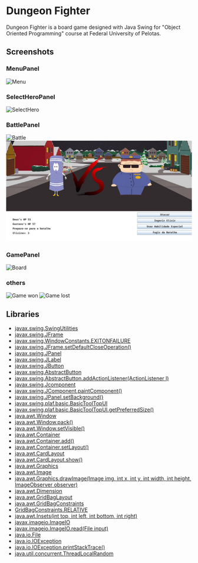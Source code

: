 # Dungeon Fighter

Dungeon Fighter is a board game [](https://www.southparkstudios.com.br/w/index.php/South_Park:_The_Stick_of_Truth "South Park: The Stick of Truth") designed with Java Swing for "Object Oriented Programming" course at Federal University of Pelotas.

## Screenshots

### MenuPanel
![Menu](assets/screenshtos/menu.jpg)
### SelectHeroPanel
![SelectHero](assets/screenshtos/select_hero.jpeg)
### BattlePanel
![Battle](assets/screenshtos/battle.jpeg)
![Battle-2](assets/screenshots/battle_2.jpeg)
### GamePanel
![Board](assets/screenshtos/board.jpeg)
### others
![Game won](assets/screenshtos/game_won.jpeg)
![Game lost](assets/screenshtos/game_lost.jpeg)

## Libraries

* [javax.swing.SwingUtilities](https://docs.oracle.com/en/java/javase/17/docs/api/java.desktop/javax/swing/SwingUtilities.html)
* [javax.swing.JFrame](https://docs.oracle.com/en/java/javase/22/docs/api/java.desktop/javax/swing/JFrame.html)
* [javax.swing.WindowConstants.EXITONFAILURE](https://docs.oracle.com/en/java/javase/22/docs/api/java.desktop/javax/swing/WindowConstants.html)
* [javax.swing.JFrame.setDefaultCloseOperation()](https://docs.oracle.com/en/java/javase/22/docs/api/java.desktop/javax/swing/JFrame.html#setDefaultCloseOperation(int))
* [javax.swing.JPanel](https://docs.oracle.com/en/java/javase/22/docs/api/java.desktop/javax/swing/JPanel.html)
* [javax.swing.JLabel](https://docs.oracle.com/en/java/javase/22/docs/api/java.desktop/javax/swing/JLabel.html)
* [javax.swing.JButton](https://docs.oracle.com/en/java/javase/22/docs/api/java.desktop/javax/swing/JButton.html)
* [javax.swing.AbstractButton](https://docs.oracle.com/en/java/javase/22/docs/api/java.desktop/javax/swing/AbstractButton.html)
* [javax.swing.AbstractButton.addActionListener(ActionListener l)](https://docs.oracle.com/en/java/javase/22/docs/api/java.desktop/java/awt/Button.html#addActionListener(java.awt.event.ActionListener))
* [javax.swing,Jcomponent](https://docs.oracle.com/en/java/javase/22/docs/api/java.desktop/javax/swing/JComponent.html)
* [javax.swing.JComponent.paintComponent()](https://docs.oracle.com/en/java/javase/22/docs/api/java.desktop/javax/swing/JComponent.html#paintComponent(java.awt.Graphics))
* [javax.swing.JPanel.setBackground()](https://docs.oracle.com/en/java/javase/22/docs/api/java.desktop/javax/swing/JComponent.html#setBackground(java.awt.Color))
* [javax.swing.plaf.basic.BasicToolTopUI](javax.swing.plaf.basic.BasicToolTipUI)
* [javax.swing.plaf.basic.BasicToolTopUI.getPreferredSize()](https://docs.oracle.com/javase/8/docs/api/javax/swing/plaf/basic/BasicToolTipUI.html#getPreferredSize-javax.swing.JComponent-)
* [java.awt.Window](https://docs.oracle.com/en/java/javase/22/docs/api/java.desktop/java/awt/Window.html)
* [java.awt.Window.pack()](https://docs.oracle.com/en/java/javase/22/docs/api/java.desktop/java/awt/Window.html#pack())
* [java.awt.Window.setVisible()](https://docs.oracle.com/en/java/javase/22/docs/api/java.desktop/java/awt/Window.html#setVisible(boolean))
* [java.awt.Container](https://docs.oracle.com/en/java/javase/22/docs/api/java.desktop/java/awt/Container.html)
* [java.awt.Container.add()](https://docs.oracle.com/en/java/javase/22/docs/api/java.desktop/java/awt/Container.html#add(java.awt.Component))
* [java.awt.Container.setLayout()](https://docs.oracle.com/en/java/javase/22/docs/api/java.desktop/java/awt/Container.html#setLayout(java.awt.LayoutManager))
* [java.awt.CardLayout](https://docs.oracle.com/en/java/javase/22/docs/api/java.desktop/java/awt/CardLayout.html)
* [java.awt.CardLayout.show()](https://docs.oracle.com/en/java/javase/22/docs/api/java.desktop/java/awt/CardLayout.html#show(java.awt.Container,java.lang.String))
* [java.awt.Graphics](https://docs.oracle.com/en/java/javase/22/docs/api/java.desktop/java/awt/Graphics.html)
* [java.awt.Image](https://docs.oracle.com/en/java/javase/22/docs/api/java.desktop/java/awt/image/package-summary.html)
* [java.awt.Graphics.drawImage(Image img, int x, int y, int width, int height, ImageObserver observer)](https://docs.oracle.com/en/java/javase/22/docs/api/java.desktop/java/awt/Graphics.html#drawImage(java.awt.Image,int,int,int,int,java.awt.image.ImageObserver))
* [java.awt.Dimension](https://docs.oracle.com/en/java/javase/22/docs/api/java.desktop/java/awt/Dimension.html)
* [java.awt.GridBagLayout](https://docs.oracle.com/en/java/javase/22/docs/api/java.desktop/java/awt/GridBagLayout.html)
* [java.awt.GridBagConstraints](https://docs.oracle.com/en/java/javase/22/docs/api/java.desktop/java/awt/GridBagConstraints.html)
* [GridBagConstraints.RELATIVE](https://docs.oracle.com/en/java/javase/22/docs/api/java.desktop/java/awt/GridBagConstraints.html#RELATIVE)
* [java.awt.Insets(int top, int left, int bottom, int right)](https://docs.oracle.com/en/java/javase/22/docs/api/java.desktop/java/awt/Insets.html)
* [javax.imageio.ImageIO](https://docs.oracle.com/en/java/javase/22/docs/api/java.desktop/javax/imageio/ImageIO.html)
* [javax.imageio.ImageIO.read(File input)](https://docs.oracle.com/en/java/javase/22/docs/api/java.desktop/javax/imageio/ImageIO.html#read(java.io.File))
* [java.io.File](https://docs.oracle.com/en/java/javase/22/docs/api/java.base/java/io/File.html)
* [java.io.IOException](https://docs.oracle.com/en/java/javase/22/docs/api/java.base/java/io/IOException.html)
* [java.io.IOException.printStackTrace()](https://docs.oracle.com/en/java/javase/22/docs/api/java.base/java/lang/Throwable.html#printStackTrace())
* [java.util.concurrent.ThreadLocalRandom](https://docs.oracle.com/javase/8/docs/api/java/util/concurrent/ThreadLocalRandom.html)

































